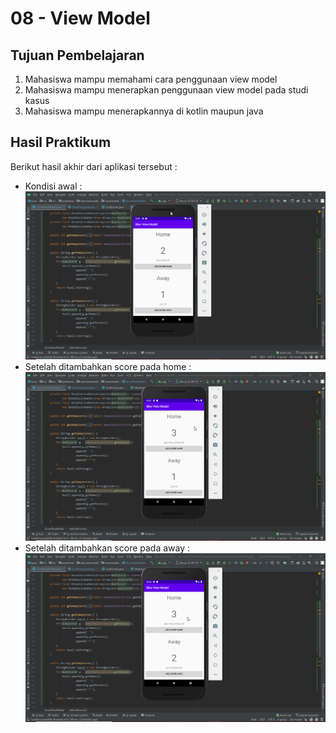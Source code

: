 # 08 - View Model

## Tujuan Pembelajaran

1. Mahasiswa mampu memahami cara penggunaan view model
2. Mahasiswa mampu menerapkan penggunaan view model pada studi kasus
3. Mahasiswa mampu menerapkannya di kotlin maupun java


## Hasil Praktikum

Berikut hasil akhir dari aplikasi tersebut :

- Kondisi awal : ![Hasil akhir 1](img/hasil-akhir1.png)
- Setelah ditambahkan score pada home : ![Hasil akhir 2](img/hasil-akhir2.png)
- Setelah ditambahkan score pada away : ![Hasil akhir 3](img/hasil-akhir3.png)